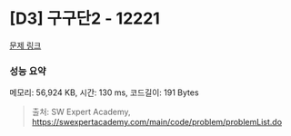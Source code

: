 # [D3] 구구단2 - 12221 

[문제 링크](https://swexpertacademy.com/main/code/problem/problemDetail.do?contestProbId=AXpz3dravpQDFATi) 

### 성능 요약

메모리: 56,924 KB, 시간: 130 ms, 코드길이: 191 Bytes



> 출처: SW Expert Academy, https://swexpertacademy.com/main/code/problem/problemList.do